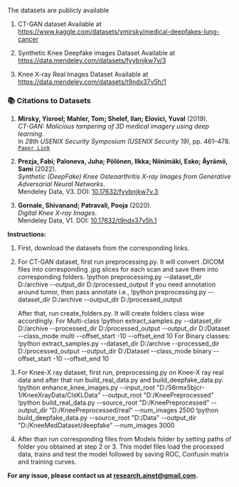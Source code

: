 The datasets are publicly available

1. CT-GAN dataset Available at https://www.kaggle.com/datasets/ymirsky/medical-deepfakes-lung-cancer

2. Synthetic Knee Deepfake images Dataset Available at https://data.mendeley.com/datasets/fyybnjkw7v/3
   
3. Knee X-ray Real Images Dataset Available at https://data.mendeley.com/datasets/t9ndx37v5h/1 

### 📚 **Citations to Datasets**

1. **Mirsky, Yisroel; Mahler, Tom; Shelef, Ilan; Elovici, Yuval** (2019).  
   *CT-GAN: Malicious tampering of 3D medical imagery using deep learning*.  
   In *28th USENIX Security Symposium (USENIX Security 19)*, pp. 461–478.  
   [`Paper Link`](https://www.usenix.org/conference/usenixsecurity19/presentation/mirsky)

2. **Prezja, Fabi; Paloneva, Juha; Pölönen, Ilkka; Niinimäki, Esko; Äyrämö, Sami** (2022).  
   *Synthetic (DeepFake) Knee Osteoarthritis X-ray Images from Generative Adversarial Neural Networks*.  
   Mendeley Data, V3. DOI: [10.17632/fyybnjkw7v.3](https://doi.org/10.17632/fyybnjkw7v.3)

3. **Gornale, Shivanand; Patravali, Pooja** (2020).  
   *Digital Knee X-ray Images*.  
   Mendeley Data, V1. DOI: [10.17632/t9ndx37v5h.1](https://doi.org/10.17632/t9ndx37v5h.1)


**Instructions:** 
1. First, download the datasets from the corresponding links.
2. For CT-GAN dataset, first run preprocessing.py. It will convert .DICOM files into corresponding .jpg slices for each scan and save them into corresponding folders.
   !python preprocessing.py --dataset_dir D:/archive --output_dir D:/processed_output
   if you need annotation around tumor, then pass annotate i.e., !python preprocessing.py --dataset_dir D:/archive --output_dir D:/processed_output

   After that, run create_folders.py. It will create folders class wise accordingly.
   For Multi-class
   !python extract_samples.py --dataset_dir D:/archive --processed_dir D:/processed_output --output_dir D:/Dataset --class_mode multi --offset_start -10 --offset_end 10
   For Binary classes:
   !python extract_samples.py --dataset_dir D:/archive --processed_dir D:/processed_output --output_dir D:/Dataset --class_mode binary --offset_start -10 --offset_end 10
   
3. For Knee-X ray dataset, first run, preprocessing.py on Knee-X ray real data and after that run build_real_data.py and build_deepfake_data.py.
   !python enhance_knee_images.py --input_root "D:/56rmx5bjcr-1/KneeXrayData/ClsKLData" --output_root "D:/KneePreprocessed"
   !python build_real_data.py --source_root "D:/KneePreprocessed" --output_dir "D:/KneePreprocessed/real" --num_images 2500
   !python build_deepfake_data.py --source_root "D:/Data" --output_dir "D:/KneeMedDataset/deepfake" --num_images 3000

   
   
4. After than run corresponding files from Models folder by setting paths of folder you obtained at step 2 or 3. This model files load the processed data, trains and test the model followed by 
   saving ROC, Confusin matrix and training curves.
   
**For any issue, please contact us at research.ainet@gmail.com.**




